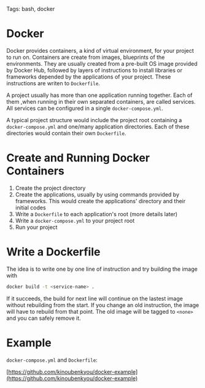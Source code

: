 Tags: bash, docker

# Docker

Docker provides containers, a kind of virtual environment, for your project to run on. Containers are create from images, blueprints of the environments. They are usually created from a pre-built OS image provided by Docker Hub, followed by layers of instructions to install libraries or frameworks depended by the applications of your project. These instructions are writen to `Dockerfile`.

A project usually has more than one application running together. Each of them ,when running in their own separated containers, are called services. All services can be configured in a single `docker-compose.yml`.

A typical project structure would include the project root containing a `docker-compose.yml` and one/many application directories. Each of these directories would contain their own `Dockerfile`.

# Create and Running Docker Containers

1. Create the project directory
1. Create the applications, usually by using commands provided by frameworks. This would create the applications' directory and their initial codes
1. Write a `Dockerfile` to each application's root (more details later)
1. Write a `docker-compose.yml` to your project root
1. Run your project

# Write a Dockerfile

The idea is to write one by one line of instruction and try building the image with

```bash
docker build -t <service-name> .
```

If it succeeds, the build for next line will continue on the lastest image without rebuilding from the start. If you change an old instruction, the image will have to rebuild from that point. The old image will be tagged to `<none>` and you can safely remove it.

# Example

`docker-compose.yml` and `Dockerfile`:

[https://github.com/kinoubenkyou/docker-example](https://github.com/kinoubenkyou/docker-example)
